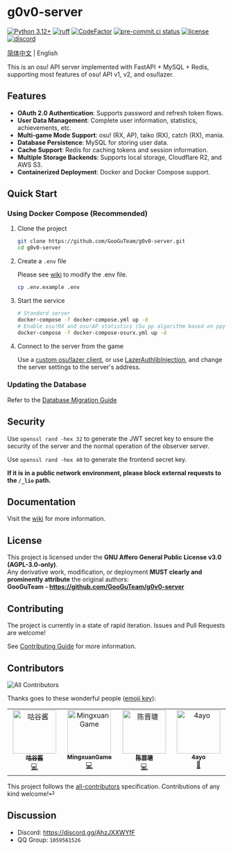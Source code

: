# g0v0-server

[![Python 3.12+](https://img.shields.io/badge/python-3.12+-blue.svg)](https://www.python.org/downloads/)
[![ruff](https://img.shields.io/endpoint?url=https://raw.githubusercontent.com/astral-sh/ruff/main/assets/badge/v2.json)](https://docs.astral.sh/ruff/)
[![CodeFactor](https://www.codefactor.io/repository/github/GooGuTeam/g0v0-server/badge)](https://www.codefactor.io/repository/github/GooGuTeam/g0v0-server)
[![pre-commit.ci status](https://results.pre-commit.ci/badge/github/GooGuTeam/g0v0-server/main.svg)](https://results.pre-commit.ci/latest/github/GooGuTeam/g0v0-server/main)
[![license](https://img.shields.io/github/license/GooGuTeam/g0v0-server)](./LICENSE)
[![discord](https://discordapp.com/api/guilds/1404817877504229426/widget.png?style=shield)](https://discord.gg/AhzJXXWYfF)

[简体中文](./README.md) | English

This is an osu! API server implemented with FastAPI + MySQL + Redis, supporting most features of osu! API v1, v2, and osu!lazer.

## Features

-   **OAuth 2.0 Authentication**: Supports password and refresh token flows.
-   **User Data Management**: Complete user information, statistics, achievements, etc.
-   **Multi-game Mode Support**: osu! (RX, AP), taiko (RX), catch (RX), mania.
-   **Database Persistence**: MySQL for storing user data.
-   **Cache Support**: Redis for caching tokens and session information.
-   **Multiple Storage Backends**: Supports local storage, Cloudflare R2, and AWS S3.
-   **Containerized Deployment**: Docker and Docker Compose support.

## Quick Start

### Using Docker Compose (Recommended)

1.  Clone the project
    ```bash
    git clone https://github.com/GooGuTeam/g0v0-server.git
    cd g0v0-server
    ```
2.  Create a `.env` file

    Please see [wiki](https://github.com/GooGuTeam/g0v0-server/wiki/Configuration) to modify the .env file.
    ```bash
    cp .env.example .env
    ```
3.  Start the service
    ```bash
    # Standard server
    docker-compose -f docker-compose.yml up -d
    # Enable osu!RX and osu!AP statistics (Gu pp algorithm based on ppy-sb pp algorithm)
    docker-compose -f docker-compose-osurx.yml up -d
    ```
4.  Connect to the server from the game

    Use a [custom osu!lazer client](https://github.com/GooGuTeam/osu), or use [LazerAuthlibInjection](https://github.com/MingxuanGame/LazerAuthlibInjection), and change the server settings to the server's address.

### Updating the Database

Refer to the [Database Migration Guide](https://github.com/GooGuTeam/g0v0-server/wiki/Migrate-Database)

## Security

Use `openssl rand -hex 32` to generate the JWT secret key to ensure the security of the server and the normal operation of the observer server.

Use `openssl rand -hex 40` to generate the frontend secret key.

**If it is in a public network environment, please block external requests to the `/_lio` path.**

## Documentation

Visit the [wiki](https://github.com/GooGuTeam/g0v0-server/wiki) for more information.

## License

This project is licensed under the **GNU Affero General Public License v3.0 (AGPL-3.0-only)**.  
Any derivative work, modification, or deployment **MUST clearly and prominently attribute** the original authors:  
**GooGuTeam - https://github.com/GooGuTeam/g0v0-server**

## Contributing

The project is currently in a state of rapid iteration. Issues and Pull Requests are welcome!

See [Contributing Guide](./CONTRIBUTING.md) for more information.

## Contributors

<!-- ALL-CONTRIBUTORS-BADGE:START - Do not remove or modify this section -->
![All Contributors](https://img.shields.io/badge/all_contributors-4-orange.svg?style=flat-square)
<!-- ALL-CONTRIBUTORS-BADGE:END -->

Thanks goes to these wonderful people ([emoji key](https://allcontributors.org/docs/en/emoji-key)):

<!-- ALL-CONTRIBUTORS-LIST:START - Do not remove or modify this section -->
<!-- prettier-ignore-start -->
<!-- markdownlint-disable -->
<table>
  <tbody>
    <tr>
      <td align="center" valign="top" width="14.28%"><a href="https://github.com/GooGuJiang"><img src="https://avatars.githubusercontent.com/u/74496778?v=4?s=100" width="100px;" alt="咕谷酱"/><br /><sub><b>咕谷酱</b></sub></a><br /><a href="https://github.com/GooGuTeam/g0v0-server/commits?author=GooGuJiang" title="Code">💻</a></td>
      <td align="center" valign="top" width="14.28%"><a href="https://blog.mxgame.top/"><img src="https://avatars.githubusercontent.com/u/68982190?v=4?s=100" width="100px;" alt="MingxuanGame"/><br /><sub><b>MingxuanGame</b></sub></a><br /><a href="https://github.com/GooGuTeam/g0v0-server/commits?author=MingxuanGame" title="Code">💻</a></td>
      <td align="center" valign="top" width="14.28%"><a href="https://github.com/chenjintang-shrimp"><img src="https://avatars.githubusercontent.com/u/110657724?v=4?s=100" width="100px;" alt="陈晋瑭"/><br /><sub><b>陈晋瑭</b></sub></a><br /><a href="https://github.com/GooGuTeam/g0v0-server/commits?author=chenjintang-shrimp" title="Code">💻</a></td>
      <td align="center" valign="top" width="14.28%"><a href="https://4ayo.ovh"><img src="https://avatars.githubusercontent.com/u/115783539?v=4?s=100" width="100px;" alt="4ayo"/><br /><sub><b>4ayo</b></sub></a><br /><a href="#ideas-4aya" title="Ideas, Planning, & Feedback">🤔</a></td>
    </tr>
  </tbody>
</table>

<!-- markdownlint-restore -->
<!-- prettier-ignore-end -->

<!-- ALL-CONTRIBUTORS-LIST:END -->

This project follows the [all-contributors](https://github.com/all-contributors/all-contributors) specification. Contributions of any kind welcome!⏎

## Discussion

- Discord: https://discord.gg/AhzJXXWYfF
- QQ Group: `1059561526`
